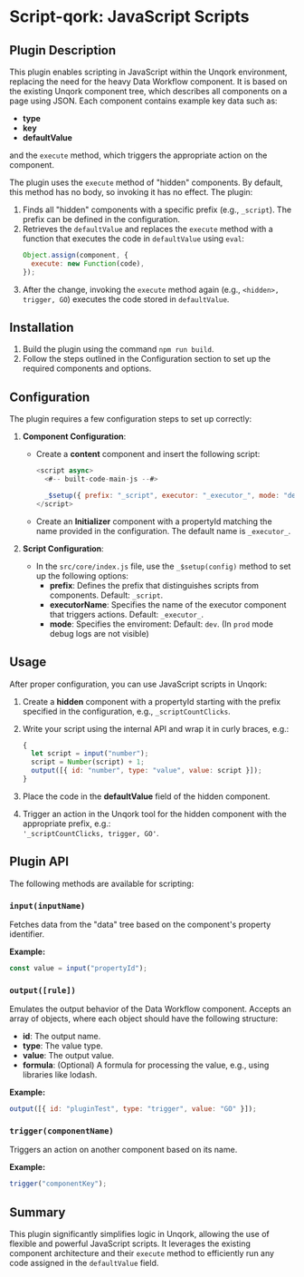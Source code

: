# Script-qork: JavaScript Scripts

## Plugin Description

This plugin enables scripting in JavaScript within the Unqork environment, replacing the need for the heavy Data Workflow component. It is based on the existing Unqork component tree, which describes all components on a page using JSON. Each component contains example key data such as:

- **type**
- **key**
- **defaultValue**

and the `execute` method, which triggers the appropriate action on the component.

The plugin uses the `execute` method of "hidden" components. By default, this method has no body, so invoking it has no effect. The plugin:

1. Finds all "hidden" components with a specific prefix (e.g., `_script`). The prefix can be defined in the configuration.
2. Retrieves the `defaultValue` and replaces the `execute` method with a function that executes the code in `defaultValue` using `eval`:
   ```javascript
   Object.assign(component, {
     execute: new Function(code),
   });
   ```
3. After the change, invoking the `execute` method again (e.g., `<hidden>, trigger, GO`) executes the code stored in `defaultValue`.

## Installation

1. Build the plugin using the command `npm run build`.
2. Follow the steps outlined in the Configuration section to set up the required components and options.

## Configuration

The plugin requires a few configuration steps to set up correctly:

1. **Component Configuration**:

   - Create a **content** component and insert the following script:
     ```javascript
     <script async>
       <#-- built-code-main-js --#>

       _$setup({ prefix: "_script", executor: "_executor_", mode: "dev" });
     </script>
     ```
   - Create an **Initializer** component with a propertyId matching the name provided in the configuration. The default name is `_executor_`.

2. **Script Configuration**:
   - In the `src/core/index.js` file, use the `_$setup(config)` method to set up the following options:
     - **prefix**: Defines the prefix that distinguishes scripts from components. Default: `_script`.
     - **executorName**: Specifies the name of the executor component that triggers actions. Default: `_executor_`.
     - **mode**: Specifies the enviroment: Default: `dev`. (In `prod` mode debug logs are not visible)

## Usage

After proper configuration, you can use JavaScript scripts in Unqork:

1. Create a **hidden** component with a propertyId starting with the prefix specified in the configuration, e.g., `_scriptCountClicks`.
2. Write your script using the internal API and wrap it in curly braces, e.g.:

   ```javascript
   {
     let script = input("number");
     script = Number(script) + 1;
     output([{ id: "number", type: "value", value: script }]);
   }
   ```

3. Place the code in the **defaultValue** field of the hidden component.
4. Trigger an action in the Unqork tool for the hidden component with the appropriate prefix, e.g.:  
   `'_scriptCountClicks, trigger, GO'`.

## Plugin API

The following methods are available for scripting:

### `input(inputName)`

Fetches data from the "data" tree based on the component's property identifier.

**Example:**

```javascript
const value = input("propertyId");
```

### `output([rule])`

Emulates the output behavior of the Data Workflow component. Accepts an array of objects, where each object should have the following structure:

- **id**: The output name.
- **type**: The value type.
- **value**: The output value.
- **formula**: (Optional) A formula for processing the value, e.g., using libraries like lodash.

**Example:**

```javascript
output([{ id: "pluginTest", type: "trigger", value: "GO" }]);
```

### `trigger(componentName)`

Triggers an action on another component based on its name.

**Example:**

```javascript
trigger("componentKey");
```

## Summary

This plugin significantly simplifies logic in Unqork, allowing the use of flexible and powerful JavaScript scripts. It leverages the existing component architecture and their `execute` method to efficiently run any code assigned in the `defaultValue` field.
